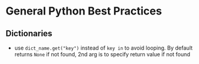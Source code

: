 # General Python Best Practices

## Dictionaries
- use `dict_name.get("key")` instead of `key in` to avoid looping. By default returns `None` if not found, 2nd arg is to specify return value if not found